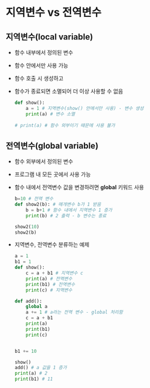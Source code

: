 # 지역변수 vs 전역변수

## 지역변수(local variable)

* 함수 내부에서 정의된 변수

* 함수 안에서만 사용 가능

* 함수 호출 시 생성하고

* 함수가 종료되면 소멸되어 더 이상 사용할 수 없음

  ```python
  def show():
      a = 1 # 지역변수(show() 안에서만 사용) - 변수 생성
      print(a) # 변수 소멸
      
  # print(a) # 함수 외부이기 때문에 사용 불가
  ```

## 전역변수(global variable)

* 함수 외부에서 정의된 변수

* 프로그램 내 모든 곳에서 사용 가능

* 함수 내에서 전역변수 값을 변경하려면  **global** 키워드 사용 

  ```python
  b=10 # 전역 변수
  def show2(b): # 매개변수 b가 1 받음
      b = b+1 # 함수 내에서 지역변수 1 증가
      print(b) # 2 출력 - b 변수는 종료
  
  show2(10)
  show2(b)
  ```

* 지역변수, 전역변수 분류하는 예제

  ```python
  a = 1
  b1 = 1
  def show():
      c = a + b1 # 지역변수 c
      print(a) # 전역변수
      print(b1) # 전역변수
      print(c) # 지역변수
  
  def add():
      global a
      a += 1 # a라는 전역 변수 - global 처리함
      c = a + b1
      print(a)
      print(b1)
      print(c)
  
  
  b1 += 10
  
  show()
  add() # a 값을 1 증가
  print(a) # 2
  print(b1) # 11
  ```

  